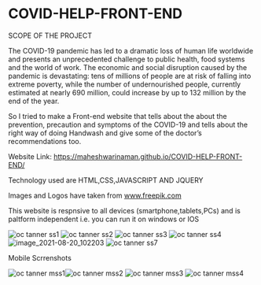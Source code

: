 # COVID-HELP-FRONT-END

SCOPE OF THE PROJECT

The COVID-19 pandemic has led to a dramatic loss of human life worldwide and presents an unprecedented challenge to public health, food systems and the world of work. The economic and social disruption caused by the pandemic is devastating: tens of millions of people are at risk of falling into extreme poverty, while the number of undernourished people, currently estimated at nearly 690 million, could increase by up to 132 million by the end of the year.

So I tried to make a Front-end website that tells about the about the prevention, precaution and symptoms of the COVID-19 and tells about the right way of doing Handwash and give some of the doctor’s recommendations too.


Website Link: https://maheshwarinaman.github.io/COVID-HELP-FRONT-END/

Technology used are HTML,CSS,JAVASCRIPT AND JQUERY

Images and Logos  have taken from www.freepik.com

This website is respnsive to all devices (smartphone,tablets,PCs) and is paltform independent i.e. you can run it on windows or IOS

![oc tanner ss1](https://user-images.githubusercontent.com/49190119/129913630-78a26771-4677-4c75-96b6-b59d74333b54.PNG)
![oc tanner ss2](https://user-images.githubusercontent.com/49190119/129913763-32f03cb6-ee07-45b4-b96a-f9583fb077f3.PNG)
![oc tanner ss3](https://user-images.githubusercontent.com/49190119/129913817-d33a37dc-c8a4-40fb-829d-bc6e1a5daa8b.PNG)
![oc tanner ss4](https://user-images.githubusercontent.com/49190119/129913859-09d61267-0881-4dec-9564-5e13b04463bb.PNG)
![image_2021-08-20_102203](https://user-images.githubusercontent.com/49190119/130180931-08775efe-6ed3-4222-8fe7-e6a67a6a7193.png)
![oc tanner ss7](https://user-images.githubusercontent.com/49190119/130047803-e9b229f6-56a8-4ec6-ae4f-9b897cce8077.PNG)

Mobile Scrrenshots

![oc tanner mss1](https://user-images.githubusercontent.com/49190119/130047868-8f1b723c-db8e-4041-8b76-4b62bf20ca29.jpeg)![oc tanner mss2](https://user-images.githubusercontent.com/49190119/130047933-b4832712-e16a-403b-805b-0367bebb4a4d.jpeg)
![oc tanner mss3](https://user-images.githubusercontent.com/49190119/130047962-49f2288c-6655-449d-adf1-15e7150b9821.jpeg)
![oc tanner mss4](https://user-images.githubusercontent.com/49190119/130047991-0c578e71-c5ef-43b8-ba02-c90052b81bd3.jpeg)









